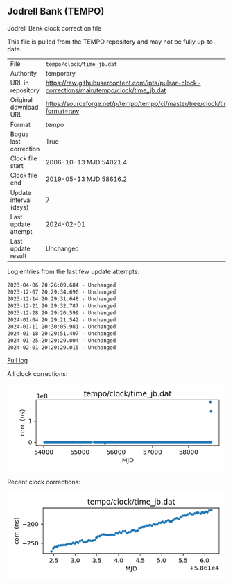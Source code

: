 
## Jodrell Bank (TEMPO)

Jodrell Bank clock correction file

This file is pulled from the TEMPO repository and may not be fully
up-to-date.

|     |     |
|:--- |:--- |
| File | `tempo/clock/time_jb.dat` |
| Authority | temporary |
| URL in repository | <https://raw.githubusercontent.com/ipta/pulsar-clock-corrections/main/tempo/clock/time_jb.dat> |
| Original download URL | <https://sourceforge.net/p/tempo/tempo/ci/master/tree/clock/time_jb.dat?format=raw> |
| Format | tempo |
| Bogus last correction | True |
| Clock file start | 2006-10-13 MJD 54021.4 |
| Clock file end | 2019-05-13 MJD 58616.2 |
| Update interval (days) | 7 |
| Last update attempt | 2024-02-01 |
| Last update result | Unchanged |

Log entries from the last few update attempts:
```
2023-04-06 20:26:09.684 - Unchanged
2023-12-07 20:29:34.696 - Unchanged
2023-12-14 20:29:31.648 - Unchanged
2023-12-21 20:29:32.787 - Unchanged
2023-12-28 20:29:20.599 - Unchanged
2024-01-04 20:29:21.542 - Unchanged
2024-01-11 20:30:05.981 - Unchanged
2024-01-18 20:29:51.407 - Unchanged
2024-01-25 20:29:29.004 - Unchanged
2024-02-01 20:29:29.015 - Unchanged
```
[Full log](https://raw.githubusercontent.com/ipta/pulsar-clock-corrections/main/log/tempo/clock/time_jb.dat.log)


All clock corrections:

![plot of all clock corrections](time_jb.dat.png "All corrections")

Recent clock corrections:

![plot of recent clock corrections](time_jb.dat.short.png "Recent corrections")

